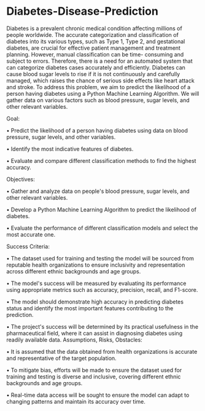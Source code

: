 # Diabetes-Disease-Prediction

Diabetes is a prevalent chronic medical condition affecting millions of people worldwide. The accurate
categorization and classification of diabetes into its various types, such as Type 1, Type 2, and gestational diabetes,
are crucial for effective patient management and treatment planning. However, manual classification can be time-
consuming and subject to errors. Therefore, there is a need for an automated system that can categorize diabetes
cases accurately and efficiently.
Diabetes can cause blood sugar levels to rise if it is not continuously and carefully managed, which raises the
chance of serious side effects like heart attack and stroke. To address this problem, we aim to predict the likelihood
of a person having diabetes using a Python Machine Learning Algorithm. We will gather data on various factors
such as blood pressure, sugar levels, and other relevant variables.



Goal:

• Predict the likelihood of a person having diabetes using data on blood pressure, sugar levels, and other
variables.

• Identify the most indicative features of diabetes.

• Evaluate and compare different classification methods to find the highest accuracy.



Objectives:

• Gather and analyze data on people's blood pressure, sugar levels, and other relevant variables.

• Develop a Python Machine Learning Algorithm to predict the likelihood of diabetes.

• Evaluate the performance of different classification models and select the most accurate one.



Success Criteria:

• The dataset used for training and testing the model will be sourced from reputable health organizations to
ensure inclusivity and representation across different ethnic backgrounds and age groups.

• The model's success will be measured by evaluating its performance using appropriate metrics such as
accuracy, precision, recall, and F1-score.

• The model should demonstrate high accuracy in predicting diabetes status and identify the most important
features contributing to the prediction.

• The project's success will be determined by its practical usefulness in the pharmaceutical field, where it can
assist in diagnosing diabetes using readily available data.
Assumptions, Risks, Obstacles:

• It is assumed that the data obtained from health organizations is accurate and representative of the target
population.

• To mitigate bias, efforts will be made to ensure the dataset used for training and testing is diverse and inclusive,
covering different ethnic backgrounds and age groups.

• Real-time data access will be sought to ensure the model can adapt to changing patterns and maintain its accuracy
over time.
